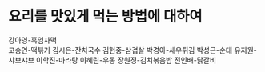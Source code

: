 # 요리를 맛있게 먹는 방법에 대하여

강아영-흑임자떡  
고승연-떡볶기
김시은-잔치국수
김현중-삼겹살
박경아-새우튀김
박성근-순대
유지원-샤브샤브
이학진-마라탕
이혜린-우동
장원정-김치볶음밥
전인배-닭갈비
